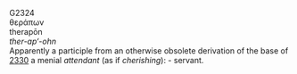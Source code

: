 G2324  
θεράπων  
therapōn  
*ther-ap‘-ohn*  
Apparently a participle from an otherwise obsolete derivation of the
base of [2330](g2330) a menial *attendant* (as if *cherishing*): -
servant.  
